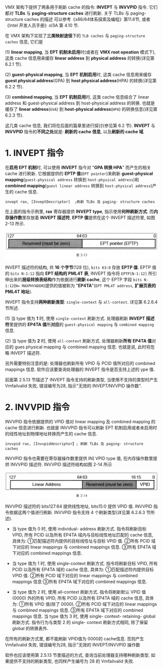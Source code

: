 
VMX 架构下提供了两条用于刷新 cache 的指令: **INVEPT** 与 **INVVPID** 指令. 它们都对 **TLBs** 与 **paging-structure caches** 进行刷新. 关于 TLBs 与 paging-structure caches 的描述 可以参考《x86/64体系探索及编程》第11.6节, 或者《Intel 开发人员手册》ol3A 第 4.10 节.

在 VMX 架构下实现了**三类映射途径**下的 `TLB caches` 与 `paging-structure caches` 信息, 它们是

(1) **linear mapping**, 当 **EPT 机制未启用**时(或者在 **VMX root opeation** 模式下), 这类 cache 信息用来缓存 **linear address** 到 **physical address** 的转换(详见第 6.2.1 节).

(2) **guest-physical mapping**, 当 **EPT 机制启用**时, 这类 cache 信息用来缓存 **guest physical address**(GPA) 到 **host physical address**(HPA) 的转换(详见第 6.2.2 节).

(3) **combined mapping**, 当 **EPT 机制启用**时, 这类 cache 信息结合了 linear address 和 guest-physical address 到 host-physical address 的转换. 也就是缓存了 **linear address**(`GVA`) 到 **host-physical address**(`HPA`) 的转换信息(详见第 6.2.3 节).

这几类 cache 信息, 我们将在后面的篇章里进行探讨(参见第 6.2 节). **INVEPT** 与  **INVVPID** 指令的**不同之处**就是: **刷新的 cache 信息**, 以及**刷新的 cache 域**.

# 1. INVEPT 指令

在**启用 EPT 机制**时, 可以使用 **INVEPT** 指今对 "**GPA 转换 HPA**" 而产生的相关 cache 进行刷新. 它根据提供的 **EPTP 值**(`EPT pointer`)来刷新 **guest-physical mapping**(`guest-physical address` 转换到 `host-physical address`)和 **combined mapping**(`guest linear address` 转换到 `host-physical address`)产生的 cache 信息.

```
invept rax, [InveptDescriptor]  ;刷新 TLBs 及 paging- structure caches
```

在上面的指令示例里, **rax** 寄存器提供 **INVEPT type**, 指示使用**何种刷新方式**. 而**内存操作数**里存放着 **INVEPT 描述符**, **EPTP 值**提供在这个 INVEPT 描述符里, 如图 2-13 所示.

![2021-04-07-14-30-03.png](./images/2021-04-07-14-30-03.png)

INVEPT 描述符的结构, 共 **16 个字节**(128 位), `bits 63:0` 存放 **EPTP 值**. EPTP 值的 `bits N-1:12` 指向 **EPT 结构的 PML4T 表**, INVEPT 指令将 `EPTP[N-1:12]` 所引伸出来的**层级转换表结构**作为依据进行**刷新 cache**, 这个 EPTP 字段 `bits N-1:12`(`N= MAXPHYADDR`)提供的值被称为 "**EP4TA**"(`EPT PML4T address`, **扩展页表的 PML4T 地址**).

INVEPT 指令支持**两种刷新类型**: `single-context` 与 `all-context`. 详见第 6.2.6.4 节所述.

(1) 当 type 值为 **1** 时, 使用 `single-context` 刷新方式. 处理器刷新 **INVEPT 描述符**里提供的 **EP4TA 值**所**对应**的 `guest-physical mapping` 与 `combined mapping` 信息.

(2) 当 type 值为 **2** 时, 使用 `all-context` 刷新方式. 处理器刷新**所有 EP4TA 值**对应的 gues physical mapping 与 combined mapping 信息. 也就是说, 此时将忽略 INVEPT 描述符.

另外需要特别注意的是: 处理器也刷新所有 VPID 与 PCID 值所对应的 combined  mappings 信息. 软件应该要查询处理器的 INVEPT 指令是否支持上述的 ype 值.

前面第 2.5.13 节描述了 INVEPT 指令支持的刷新类型, 当使用不支持的类型时产生  Vmfailvalid 失败, 错误编号为28, 指示"无效的 INVEPT/NVVPID 操作数".

# 2. INVVPID 指令

INVVPID 指令依据提供的 VPID 值对 linear mapping 及 combined mapping 的 cache 信息进行刷新. 也就是 INVVPID 指令可以刷新 EPT 机制启用或者未启用时的线性地址到物理地址转换而产生的 cache 信息.

```
invvpid rax, [Invvpiddescriptor】; 刷新 TLBs 及 paging- structure caches
```

INVVPID 指令也需要在寄存器操作数里提供 IN] VPID type 值, 在内存操作数里提供 INVVPID 描述符. INVVPID 描述符结构如图 2-14 所示

![2021-04-07-14-31-52.png](./images/2021-04-07-14-31-52.png)

INVVPID 描述符的 bits127:64 提供线性地址, bits15:0 提供 VPID 值. INVVPID 指令依据这两个值进行刷新. INVVPID 指令支持 4 个刷新类型(详见第 6.2.6.3 节所述).

* 当 type 值为 0 时, 使用 individual- address 刷新方式. 指令将刷新目标 VPID, 所有 PCID 以及所有 EP4TA 域内与目标线性地址匹配的 cache 信息, 具体为: ①匹配描述符内提供的目标线性址与目标 VPID 值. ②所有 PCID 域下对应的 linear mappings 与 combined mappings 信息. ③所有 EP4TA 域下对应的 combined mappings 信息.

* 当 type 值为 1 时, 使用 single-context 刷新方式. 指令将刷新目标 VPID, 所有 PCID 以及所有 EP4TA 域的 cache 信息, 具体为: ①匹配描述符内提供目标 VPID 值. ②所有 PCID 域下对应的 linear mappings 与 combined mappings 信息 ③所有 EP4TA 域下对应的 combined mappings 信息.

* 当 type 值为 2 时, 使用 all-context 刷新方式. 指令将刷新默认 VPID 值(0000) 外的所有 VPID, 所有 PCID 以及所有 EP4TA 域的 cache 信息, 具体为: ①所有 VPID 值(除了 0000). ②所有 PCID 域下对应的 linear mappings 与 combined mappings 信息. ③所有 EP4TA 域下对应的 combined mappings 信息. 当 type 值为 3 时, 使用 single- context- retaining- global 刷新方式. 指令行为与类型 2 的 single- context 刷新方式相同, 除了保留 global 的转换表外.

在所有的刷新方式里, 都不能刷新 VPID值为 0000的 cache信息. 否则产生  Vmfailvalid 失败, 错误编号为28, 指示"无效的 INVEPT/INVVPID 操作数

软件也应该使用第 2.5.13 节里描述的方式, 查询当前处理器支持哪种刷新类型. 如果提供不支持的刷新类型, 也同样产生编号为 28 的 Vmfailvalid 失败.

